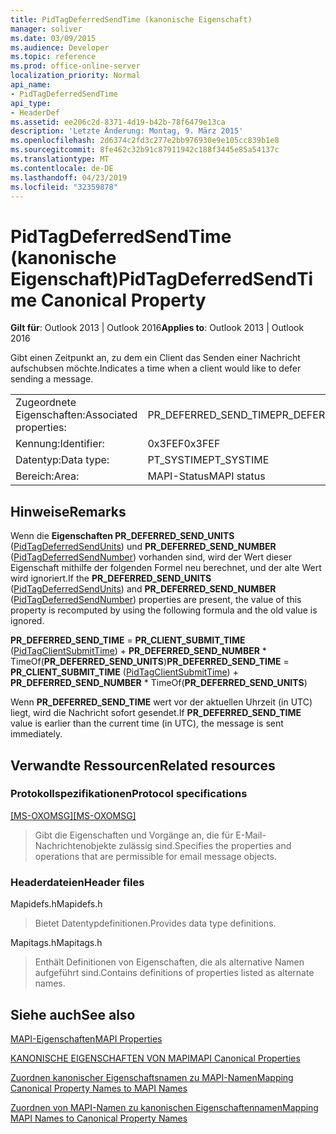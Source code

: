 ```yaml
---
title: PidTagDeferredSendTime (kanonische Eigenschaft)
manager: soliver
ms.date: 03/09/2015
ms.audience: Developer
ms.topic: reference
ms.prod: office-online-server
localization_priority: Normal
api_name:
- PidTagDeferredSendTime
api_type:
- HeaderDef
ms.assetid: ee206c2d-8371-4d19-b42b-78f6479e13ca
description: 'Letzte Änderung: Montag, 9. März 2015'
ms.openlocfilehash: 2d6374c2fd3c277e2bb976930e9e105cc839b1e8
ms.sourcegitcommit: 8fe462c32b91c87911942c188f3445e85a54137c
ms.translationtype: MT
ms.contentlocale: de-DE
ms.lasthandoff: 04/23/2019
ms.locfileid: "32359878"
---
```

# <a name="pidtagdeferredsendtime-canonical-property"></a><span data-ttu-id="95a27-103">PidTagDeferredSendTime (kanonische Eigenschaft)</span><span class="sxs-lookup"><span data-stu-id="95a27-103">PidTagDeferredSendTime Canonical Property</span></span>

  
  
<span data-ttu-id="95a27-104">**Gilt für**: Outlook 2013 | Outlook 2016</span><span class="sxs-lookup"><span data-stu-id="95a27-104">**Applies to**: Outlook 2013 | Outlook 2016</span></span> 
  
<span data-ttu-id="95a27-105">Gibt einen Zeitpunkt an, zu dem ein Client das Senden einer Nachricht aufschubsen möchte.</span><span class="sxs-lookup"><span data-stu-id="95a27-105">Indicates a time when a client would like to defer sending a message.</span></span>
  
|||
|:-----|:-----|
|<span data-ttu-id="95a27-106">Zugeordnete Eigenschaften:</span><span class="sxs-lookup"><span data-stu-id="95a27-106">Associated properties:</span></span>  <br/> |<span data-ttu-id="95a27-107">PR_DEFERRED_SEND_TIME</span><span class="sxs-lookup"><span data-stu-id="95a27-107">PR_DEFERRED_SEND_TIME</span></span>  <br/> |
|<span data-ttu-id="95a27-108">Kennung:</span><span class="sxs-lookup"><span data-stu-id="95a27-108">Identifier:</span></span>  <br/> |<span data-ttu-id="95a27-109">0x3FEF</span><span class="sxs-lookup"><span data-stu-id="95a27-109">0x3FEF</span></span>  <br/> |
|<span data-ttu-id="95a27-110">Datentyp:</span><span class="sxs-lookup"><span data-stu-id="95a27-110">Data type:</span></span>  <br/> |<span data-ttu-id="95a27-111">PT_SYSTIME</span><span class="sxs-lookup"><span data-stu-id="95a27-111">PT_SYSTIME</span></span>  <br/> |
|<span data-ttu-id="95a27-112">Bereich:</span><span class="sxs-lookup"><span data-stu-id="95a27-112">Area:</span></span>  <br/> |<span data-ttu-id="95a27-113">MAPI-Status</span><span class="sxs-lookup"><span data-stu-id="95a27-113">MAPI status</span></span>  <br/> |
   
## <a name="remarks"></a><span data-ttu-id="95a27-114">Hinweise</span><span class="sxs-lookup"><span data-stu-id="95a27-114">Remarks</span></span>

<span data-ttu-id="95a27-115">Wenn die **Eigenschaften PR_DEFERRED_SEND_UNITS** ([PidTagDeferredSendUnits](pidtagdeferredsendunits-canonical-property.md)) und **PR_DEFERRED_SEND_NUMBER** ([PidTagDeferredSendNumber](pidtagdeferredsendnumber-canonical-property.md)) vorhanden sind, wird der Wert dieser Eigenschaft mithilfe der folgenden Formel neu berechnet, und der alte Wert wird ignoriert.</span><span class="sxs-lookup"><span data-stu-id="95a27-115">If the **PR_DEFERRED_SEND_UNITS** ([PidTagDeferredSendUnits](pidtagdeferredsendunits-canonical-property.md)) and **PR_DEFERRED_SEND_NUMBER** ([PidTagDeferredSendNumber](pidtagdeferredsendnumber-canonical-property.md)) properties are present, the value of this property is recomputed by using the following formula and the old value is ignored.</span></span>
  
 <span data-ttu-id="95a27-116">**PR_DEFERRED_SEND_TIME**  =  **PR_CLIENT_SUBMIT_TIME** ([PidTagClientSubmitTime](pidtagclientsubmittime-canonical-property.md)) + **PR_DEFERRED_SEND_NUMBER** \* TimeOf(**PR_DEFERRED_SEND_UNITS**)</span><span class="sxs-lookup"><span data-stu-id="95a27-116">**PR_DEFERRED_SEND_TIME** = **PR_CLIENT_SUBMIT_TIME** ([PidTagClientSubmitTime](pidtagclientsubmittime-canonical-property.md)) + **PR_DEFERRED_SEND_NUMBER** \* TimeOf(**PR_DEFERRED_SEND_UNITS**)</span></span>
  
<span data-ttu-id="95a27-117">Wenn **PR_DEFERRED_SEND_TIME** wert vor der aktuellen Uhrzeit (in UTC) liegt, wird die Nachricht sofort gesendet.</span><span class="sxs-lookup"><span data-stu-id="95a27-117">If **PR_DEFERRED_SEND_TIME** value is earlier than the current time (in UTC), the message is sent immediately.</span></span> 
  
## <a name="related-resources"></a><span data-ttu-id="95a27-118">Verwandte Ressourcen</span><span class="sxs-lookup"><span data-stu-id="95a27-118">Related resources</span></span>

### <a name="protocol-specifications"></a><span data-ttu-id="95a27-119">Protokollspezifikationen</span><span class="sxs-lookup"><span data-stu-id="95a27-119">Protocol specifications</span></span>

<span data-ttu-id="95a27-120">[[MS-OXOMSG]](https://msdn.microsoft.com/library/daa9120f-f325-4afb-a738-28f91049ab3c%28Office.15%29.aspx)</span><span class="sxs-lookup"><span data-stu-id="95a27-120">[[MS-OXOMSG]](https://msdn.microsoft.com/library/daa9120f-f325-4afb-a738-28f91049ab3c%28Office.15%29.aspx)</span></span>
  
> <span data-ttu-id="95a27-121">Gibt die Eigenschaften und Vorgänge an, die für E-Mail-Nachrichtenobjekte zulässig sind.</span><span class="sxs-lookup"><span data-stu-id="95a27-121">Specifies the properties and operations that are permissible for email message objects.</span></span>
    
### <a name="header-files"></a><span data-ttu-id="95a27-122">Headerdateien</span><span class="sxs-lookup"><span data-stu-id="95a27-122">Header files</span></span>

<span data-ttu-id="95a27-123">Mapidefs.h</span><span class="sxs-lookup"><span data-stu-id="95a27-123">Mapidefs.h</span></span>
  
> <span data-ttu-id="95a27-124">Bietet Datentypdefinitionen.</span><span class="sxs-lookup"><span data-stu-id="95a27-124">Provides data type definitions.</span></span>
    
<span data-ttu-id="95a27-125">Mapitags.h</span><span class="sxs-lookup"><span data-stu-id="95a27-125">Mapitags.h</span></span>
  
> <span data-ttu-id="95a27-126">Enthält Definitionen von Eigenschaften, die als alternative Namen aufgeführt sind.</span><span class="sxs-lookup"><span data-stu-id="95a27-126">Contains definitions of properties listed as alternate names.</span></span>
    
## <a name="see-also"></a><span data-ttu-id="95a27-127">Siehe auch</span><span class="sxs-lookup"><span data-stu-id="95a27-127">See also</span></span>



[<span data-ttu-id="95a27-128">MAPI-Eigenschaften</span><span class="sxs-lookup"><span data-stu-id="95a27-128">MAPI Properties</span></span>](mapi-properties.md)
  
[<span data-ttu-id="95a27-129">KANONISCHE EIGENSCHAFTEN VON MAPI</span><span class="sxs-lookup"><span data-stu-id="95a27-129">MAPI Canonical Properties</span></span>](mapi-canonical-properties.md)
  
[<span data-ttu-id="95a27-130">Zuordnen kanonischer Eigenschaftsnamen zu MAPI-Namen</span><span class="sxs-lookup"><span data-stu-id="95a27-130">Mapping Canonical Property Names to MAPI Names</span></span>](mapping-canonical-property-names-to-mapi-names.md)
  
[<span data-ttu-id="95a27-131">Zuordnen von MAPI-Namen zu kanonischen Eigenschaftennamen</span><span class="sxs-lookup"><span data-stu-id="95a27-131">Mapping MAPI Names to Canonical Property Names</span></span>](mapping-mapi-names-to-canonical-property-names.md)

